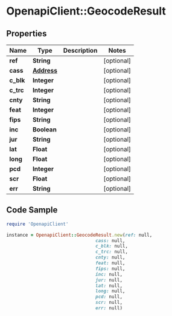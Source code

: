 # OpenapiClient::GeocodeResult

## Properties

Name | Type | Description | Notes
------------ | ------------- | ------------- | -------------
**ref** | **String** |  | [optional] 
**cass** | [**Address**](Address.md) |  | [optional] 
**c_blk** | **Integer** |  | [optional] 
**c_trc** | **Integer** |  | [optional] 
**cnty** | **String** |  | [optional] 
**feat** | **Integer** |  | [optional] 
**fips** | **String** |  | [optional] 
**inc** | **Boolean** |  | [optional] 
**jur** | **String** |  | [optional] 
**lat** | **Float** |  | [optional] 
**long** | **Float** |  | [optional] 
**pcd** | **Integer** |  | [optional] 
**scr** | **Float** |  | [optional] 
**err** | **String** |  | [optional] 

## Code Sample

```ruby
require 'OpenapiClient'

instance = OpenapiClient::GeocodeResult.new(ref: null,
                                 cass: null,
                                 c_blk: null,
                                 c_trc: null,
                                 cnty: null,
                                 feat: null,
                                 fips: null,
                                 inc: null,
                                 jur: null,
                                 lat: null,
                                 long: null,
                                 pcd: null,
                                 scr: null,
                                 err: null)
```


